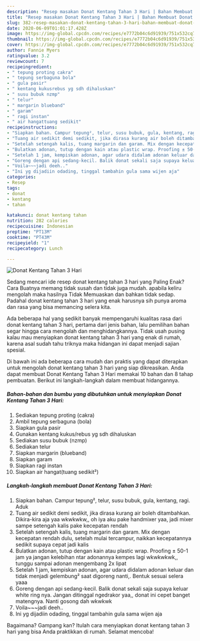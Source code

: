 ```yaml
---
description: "Resep masakan Donat Kentang Tahan 3 Hari | Bahan Membuat Donat Kentang Tahan 3 Hari Yang Sempurna"
title: "Resep masakan Donat Kentang Tahan 3 Hari | Bahan Membuat Donat Kentang Tahan 3 Hari Yang Sempurna"
slug: 382-resep-masakan-donat-kentang-tahan-3-hari-bahan-membuat-donat-kentang-tahan-3-hari-yang-sempurna
date: 2020-06-09T01:01:17.428Z
image: https://img-global.cpcdn.com/recipes/e7772b04c6d91939/751x532cq70/donat-kentang-tahan-3-hari-foto-resep-utama.jpg
thumbnail: https://img-global.cpcdn.com/recipes/e7772b04c6d91939/751x532cq70/donat-kentang-tahan-3-hari-foto-resep-utama.jpg
cover: https://img-global.cpcdn.com/recipes/e7772b04c6d91939/751x532cq70/donat-kentang-tahan-3-hari-foto-resep-utama.jpg
author: Fannie Myers
ratingvalue: 3.2
reviewcount: 7
recipeingredient:
- " tepung proting cakra"
- " tepung serbaguna bola"
- " gula pasir"
- " kentang kukusrebus yg sdh dihaluskan"
- " susu bubuk nzmp"
- " telur"
- " margarin blueband"
- " garam"
- " ragi instan"
- " air hangattuang sedikit"
recipeinstructions:
- "Siapkan bahan. Campur tepung², telur, susu bubuk, gula, kentang, ragi. Aduk"
- "Tuang air sedikit demi sedikit, jika dirasa kurang air boleh ditambahkan. Dikira-kira aja yaa wkwkwkw,, oh iya aku pake handmixer yaa, jadi mixer sampe setengah kalis pake kecepatan rendah"
- "Setelah setengah kalis, tuang margarin dan garam. Mix dengan kecepatan rendah dulu, setelah mulai tercampur, naikkan kecepatannya sedikit supaya cepat jadi kalis"
- "Bulatkan adonan, tutup dengan kain atau plastic wrap. Proofing ± 50-1 jam ya jangan kelebihan ntar adonannya kempes lagi wkwkwkwk,, tunggu sampai adonan mengembang 2x lipat"
- "Setelah 1 jam, kempiskan adonan, agar udara didalam adonan keluar dan tidak menjadi gelembung² saat digoreng nanti,. Bentuk sesuai selera yaaa"
- "Goreng dengan api sedang-kecil. Balik donat sekali saja supaya keluar white ring nya. Jangan ditinggal ngedrakor yaa,, donat ini cepet banget matengnya. Nanti gosong dah wkwkwk"
- "Voila~~~jadi deeh.."
- "Ini yg dijadiin odading, tinggal tambahin gula sama wijen aja"
categories:
- Resep
tags:
- donat
- kentang
- tahan

katakunci: donat kentang tahan 
nutrition: 282 calories
recipecuisine: Indonesian
preptime: "PT13M"
cooktime: "PT43M"
recipeyield: "1"
recipecategory: Lunch

---
```



![Donat Kentang Tahan 3 Hari](https://img-global.cpcdn.com/recipes/e7772b04c6d91939/751x532cq70/donat-kentang-tahan-3-hari-foto-resep-utama.jpg)

Sedang mencari ide resep donat kentang tahan 3 hari yang Paling Enak? Cara Buatnya memang tidak susah dan tidak juga mudah. apabila keliru mengolah maka hasilnya Tidak Memuaskan dan bahkan tidak sedap. Padahal donat kentang tahan 3 hari yang enak harusnya sih punya aroma dan rasa yang bisa memancing selera kita.



Ada beberapa hal yang sedikit banyak mempengaruhi kualitas rasa dari donat kentang tahan 3 hari, pertama dari jenis bahan, lalu pemilihan bahan segar hingga cara mengolah dan menghidangkannya. Tidak usah pusing kalau mau menyiapkan donat kentang tahan 3 hari yang enak di rumah, karena asal sudah tahu triknya maka hidangan ini dapat menjadi sajian spesial.


Di bawah ini ada beberapa cara mudah dan praktis yang dapat diterapkan untuk mengolah donat kentang tahan 3 hari yang siap dikreasikan. Anda dapat membuat Donat Kentang Tahan 3 Hari memakai 10 bahan dan 8 tahap pembuatan. Berikut ini langkah-langkah dalam membuat hidangannya.

<!--inarticleads1-->

##### Bahan-bahan dan bumbu yang dibutuhkan untuk menyiapkan Donat Kentang Tahan 3 Hari:

1. Sediakan  tepung proting (cakra)
1. Ambil  tepung serbaguna (bola)
1. Siapkan  gula pasir
1. Gunakan  kentang kukus/rebus yg sdh dihaluskan
1. Sediakan  susu bubuk (nzmp)
1. Sediakan  telur
1. Siapkan  margarin (blueband)
1. Siapkan  garam
1. Siapkan  ragi instan
1. Siapkan  air hangat(tuang sedikit²)




<!--inarticleads2-->

##### Langkah-langkah membuat Donat Kentang Tahan 3 Hari:

1. Siapkan bahan. Campur tepung², telur, susu bubuk, gula, kentang, ragi. Aduk
1. Tuang air sedikit demi sedikit, jika dirasa kurang air boleh ditambahkan. Dikira-kira aja yaa wkwkwkw,, oh iya aku pake handmixer yaa, jadi mixer sampe setengah kalis pake kecepatan rendah
1. Setelah setengah kalis, tuang margarin dan garam. Mix dengan kecepatan rendah dulu, setelah mulai tercampur, naikkan kecepatannya sedikit supaya cepat jadi kalis
1. Bulatkan adonan, tutup dengan kain atau plastic wrap. Proofing ± 50-1 jam ya jangan kelebihan ntar adonannya kempes lagi wkwkwkwk,, tunggu sampai adonan mengembang 2x lipat
1. Setelah 1 jam, kempiskan adonan, agar udara didalam adonan keluar dan tidak menjadi gelembung² saat digoreng nanti,. Bentuk sesuai selera yaaa
1. Goreng dengan api sedang-kecil. Balik donat sekali saja supaya keluar white ring nya. Jangan ditinggal ngedrakor yaa,, donat ini cepet banget matengnya. Nanti gosong dah wkwkwk
1. Voila~~~jadi deeh..
1. Ini yg dijadiin odading, tinggal tambahin gula sama wijen aja




Bagaimana? Gampang kan? Itulah cara menyiapkan donat kentang tahan 3 hari yang bisa Anda praktikkan di rumah. Selamat mencoba!
